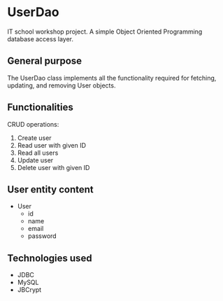 # UserDao
IT school workshop project. A simple Object Oriented Programming database access layer.

## General purpose
The UserDao class implements all the functionality required for fetching, updating, and removing User objects.

## Functionalities
CRUD operations:
1. Create user
1. Read user with given ID
1. Read all users
1. Update user
1. Delete user with given ID

## User entity content
* User
  * id
  * name
  * email
  * password

## Technologies used
* JDBC
* MySQL
* JBCrypt
